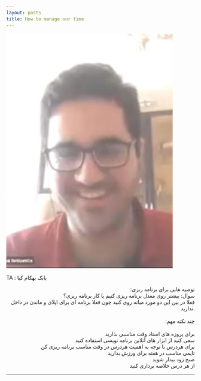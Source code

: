 ```yaml
---
layout: posts
title: How to manage our time
---
```



![alt text](../assets/images/6.JPG "6")



TA : بابک بهکام کیا
<div align="right">
:توصیه هایی برای برنامه ریزی
<br>
سوال: بیشتر روی معدل برنامه ریزی کنیم یا کار برنامه ریزی؟
<br>
فعلا در بین این دو مورد میانه روی کنید چون فعلا برنامه ای برای اپلای و ماندن در داخل ندارید.
<br>
<br>
:چند نکته مهم
<br>
<br>
برای پروزه های استاد وقت مناسبی بذارید
<br>
سعی کنید از ابزار های آنلاین برنامه نویسی استفاده کنید
<br>
برای هردرس با توجه به اهمیت هردرس در وقت مناسب برنامه ریزی کن
<br>
تایمی مناسب در هفته برای ورزش بذارید
<br>
صبح زود بیدار شوید
<br>
از هر درس خلاصه برداری کنید
<br>

---